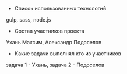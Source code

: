 - Список использованных технологий

gulp, sass, node.js

- Состав участников проекта

Ухань Максим,
Александр Подоселов

- Какие задачи выполнял кто из участников

задача 1 - Ухань,
задача 2 - Подоселов
